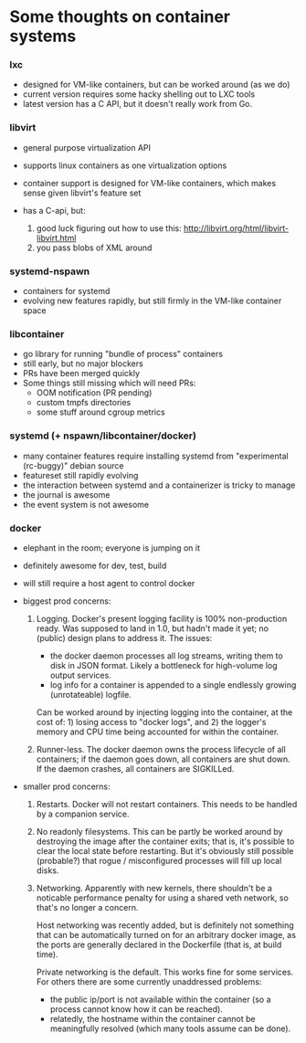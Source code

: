 # Some thoughts on container systems

### lxc

- designed for VM-like containers, but can be worked around (as we do)
- current version requires some hacky shelling out to LXC tools
- latest version has a C API, but it doesn't really work from Go.

### libvirt

- general purpose virtualization API
- supports linux containers as one virtualization options
- container support is designed for VM-like containers, which makes sense given libvirt's feature set
- has a C-api, but:

    1) good luck figuring out how to use this: http://libvirt.org/html/libvirt-libvirt.html
    2) you pass blobs of XML around

### systemd-nspawn

- containers for systemd
- evolving new features rapidly, but still firmly in the VM-like container space

### libcontainer

- go library for running "bundle of process" containers
- still early, but no major blockers
- PRs have been merged quickly
- Some things still missing which will need PRs:
  - OOM notification (PR pending)
  - custom tmpfs directories
  - some stuff around cgroup metrics

### systemd (+ nspawn/libcontainer/docker)

- many container features require installing systemd from "experimental
  (rc-buggy)" debian source
- featureset still rapidly evolving
- the interaction between systemd and a containerizer is tricky to manage
- the journal is awesome
- the event system is not awesome

### docker

- elephant in the room; everyone is jumping on it
- definitely awesome for dev, test, build
- will still require a host agent to control docker
- biggest prod concerns:

  1. Logging. Docker's present logging facility is 100% non-production ready.
     Was supposed to land in 1.0, but hadn't made it yet; no (public) design
     plans to address it. The issues:

      - the docker daemon processes all log streams, writing them to disk in
        JSON format. Likely a bottleneck for high-volume log output services.
      - log info for a container is appended to a single endlessly growing
        (unrotateable) logfile.

     Can be worked around by injecting logging into the container, at the cost
     of: 1) losing access to "docker logs", and 2) the logger's memory and CPU
     time being accounted for within the container.

  2. Runner-less. The docker daemon owns the process lifecycle of all
     containers; if the daemon goes down, all containers are shut down. If the
     daemon crashes, all containers are SIGKILLed.

- smaller prod concerns:

  1. Restarts. Docker will not restart containers. This needs to be handled by
     a companion service.

  2. No readonly filesystems. This can be partly be worked around by destroying
     the image after the container exits; that is, it's possible to clear the
     local state before restarting. But it's obviously still possible
     (probable?) that rogue / misconfigured processes will fill up local disks.

  3. Networking. Apparently with new kernels, there shouldn't be a noticable
     performance penalty for using a shared veth network, so that's no longer a
     concern.

     Host networking was recently added, but is definitely not something that
     can be automatically turned on for an arbitrary docker image, as the ports
     are generally declared in the Dockerfile (that is, at build time).

     Private networking is the default. This works fine for some services. For
     others there are some currently unaddressed problems:

        - the public ip/port is not available within the container (so a
          process cannot know how it can be reached).
        - relatedly, the hostname within the container cannot be meaningfully
          resolved (which many tools assume can be done).
